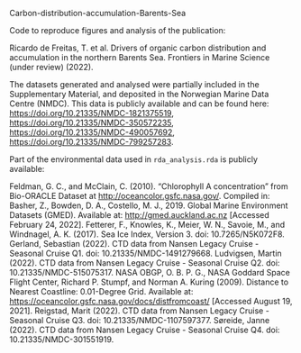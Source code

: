 Carbon-distribution-accumulation-Barents-Sea

Code to reproduce figures and analysis of the publication:

Ricardo de Freitas, T. et al. Drivers of organic carbon distribution and accumulation in the northern Barents Sea. Frontiers in Marine Science (under review) (2022).

The datasets generated and analysed were partially included in the Supplementary Material, and deposited in the Norwegian Marine Data Centre (NMDC). This data is publicly available and can be found here: https://doi.org/10.21335/NMDC-1821375519, https://doi.org/10.21335/NMDC-350572235, https://doi.org/10.21335/NMDC-490057692, https://doi.org/10.21335/NMDC-799257283.

Part of the environmental data used in `rda_analysis.rda` is publicly available:

Feldman, G. C., and McClain, C. (2010). “Chlorophyll A concentration” from Bio-ORACLE Dataset at 	http://oceancolor.gsfc.nasa.gov/. Compiled in: Basher, Z., Bowden, D. A., Costello, M. J., 2019. Global Marine Environment Datasets (GMED). Available at: http://gmed.auckland.ac.nz [Accessed February 24, 2022].
Fetterer, F., Knowles, K., Meier, W. N., Savoie, M., and Windnagel, A. K. (2017). Sea Ice Index, Version 3. doi: 10.7265/N5K072F8.
Gerland, Sebastian (2022). CTD data from Nansen Legacy Cruise - Seasonal Cruise Q1. doi: 10.21335/NMDC-1491279668.
Ludvigsen, Martin (2022). CTD data from Nansen Legacy Cruise - Seasonal Cruise Q2. doi: 10.21335/NMDC-515075317.
NASA OBGP, O. B. P. G., NASA Goddard Space Flight Center, Richard P. Stumpf, and Norman A. Kuring (2009). Distance to Nearest Coastline: 0.01-Degree Grid. Available at: https://oceancolor.gsfc.nasa.gov/docs/distfromcoast/ [Accessed August 19, 2021].
Reigstad, Marit (2022). CTD data from Nansen Legacy Cruise - Seasonal Cruise Q3. doi: 10.21335/NMDC-1107597377.
Søreide, Janne (2022). CTD data from Nansen Legacy Cruise - Seasonal Cruise Q4. doi: 10.21335/NMDC-301551919.






